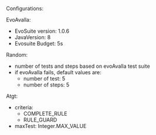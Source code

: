 Configurations:

EvoAvalla:
- EvoSuite version: 1.0.6
- JavaVersion: 8
- Evosuite Budget: 5s

Random:
- number of tests and steps based on evoAvalla test suite
- if evoAvalla fails, default values are:
    - number of test: 5
    - number of steps: 5

Atgt:
- criteria:
    - COMPLETE_RULE
    - RULE_GUARD
- maxTest: Integer.MAX_VALUE
